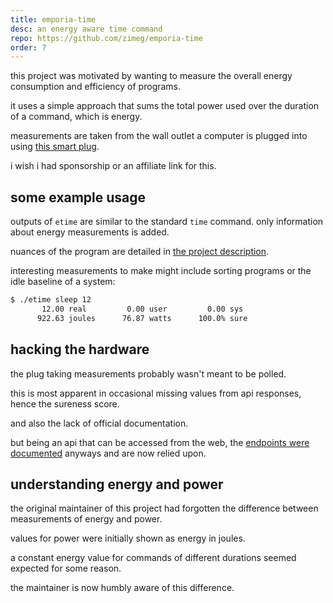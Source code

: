 ```yaml
---
title: emporia-time
desc: an energy aware time command
repo: https://github.com/zimeg/emporia-time
order: 7
---
```


this project was motivated by wanting to measure the overall energy consumption
and efficiency of programs.

it uses a simple approach that sums the total power used over the duration of a
command, which is energy.

measurements are taken from the wall outlet a computer is plugged into using
[this smart plug][plug].

i wish i had sponsorship or an affiliate link for this.

## some example usage

outputs of `etime` are similar to the standard `time` command. only information
about energy measurements is added.

nuances of the program are detailed in [the project description][readme].

interesting measurements to make might include sorting programs or the idle
baseline of a system:

```sh
$ ./etime sleep 12
       12.00 real         0.00 user         0.00 sys
      922.63 joules      76.87 watts      100.0% sure
```

## hacking the hardware

the plug taking measurements probably wasn't meant to be polled.

this is most apparent in occasional missing values from api responses, hence the
sureness score.

and also the lack of official documentation.

but being an api that can be accessed from the web, the
[endpoints were documented][endpoints] anyways and are now relied upon.

## understanding energy and power

the original maintainer of this project had forgotten the difference between 
measurements of energy and power.

values for power were initially shown as energy in joules.

a constant energy value for commands of different durations seemed expected for
some reason.

the maintainer is now humbly aware of this difference.

<!-- a collection of links -->
[endpoints]: https://github.com/magico13/PyEmVue/blob/master/api_docs.md#api-documentation
[plug]: https://www.emporiaenergy.com/emporia-smart-plug
[readme]: https://github.com/zimeg/emporia-time#program-information
